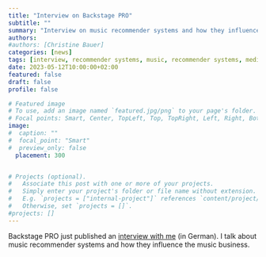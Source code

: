 ```yaml
---
title: "Interview on Backstage PRO"
subtitle: ""
summary: "Interview on music recommender systems and how they influence the music business."
authors: 
#authors: [Christine Bauer]
categories: [news]
tags: [interview, recommender systems, music, recommender systems, media, implications]
date: 2023-05-12T10:00:00+02:00
featured: false
draft: false
profile: false

# Featured image
# To use, add an image named `featured.jpg/png` to your page's folder.
# Focal points: Smart, Center, TopLeft, Top, TopRight, Left, Right, BottomLeft, Bottom, BottomRight.
image:
#  caption: ""
#  focal_point: "Smart"
#  preview_only: false
  placement: 300


# Projects (optional).
#   Associate this post with one or more of your projects.
#   Simply enter your project's folder or file name without extension.
#   E.g. `projects = ["internal-project"]` references `content/project/deep-learning/index.md`.
#   Otherwise, set `projects = []`.
#projects: []
---
```


Backstage PRO just published an [interview with me](https://www.backstagepro.de/thema/christine-bauer-universitaet-salzburg-ueber-ki-empfehlungsalgorithmen-und-deren-auswirkungen-auf-musiker-innen-2023-05-12-GJ1ZbMgtLL) (in German). I talk about music recommender systems and how they influence the music business.
